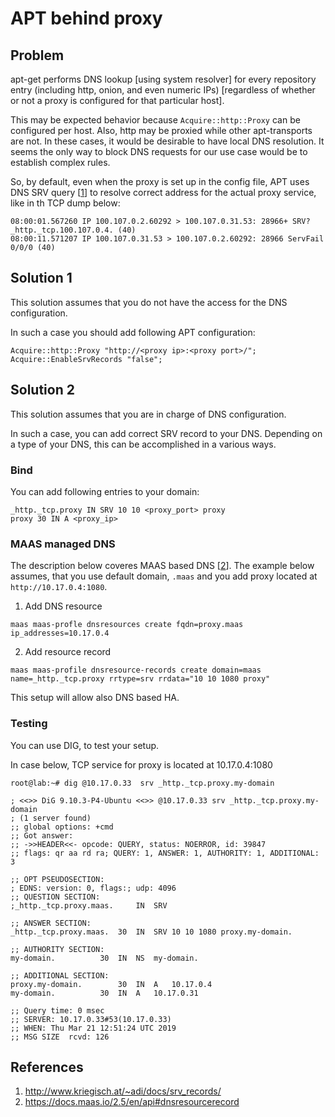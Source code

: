 # APT behind proxy

## Problem

apt-get performs DNS lookup [using system resolver] for every repository entry (including http, onion, and even numeric IPs) [regardless of whether or not a proxy is configured for that particular host].

This may be expected behavior because `Acquire::http::Proxy` can be configured per host. Also, http may be proxied while other apt-transports are not. In these cases, it would be desirable to have local DNS resolution. It seems the only way to block DNS requests for our use case would be to establish complex rules.

So, by default, even when the proxy is set up in the config file, APT uses DNS SRV query [[1](https://docs.maas.io/2.5/en/api#dnsresourcerecord)] to resolve correct address for the actual proxy service, like in th TCP dump below:

```
08:00:01.567260 IP 100.107.0.2.60292 > 100.107.0.31.53: 28966+ SRV? _http._tcp.100.107.0.4. (40)
08:00:11.571207 IP 100.107.0.31.53 > 100.107.0.2.60292: 28966 ServFail 0/0/0 (40)
```

## Solution 1
This solution assumes that you do not have the access for the DNS configuration.

In such a case you should add following APT configuration: 
```
Acquire::http::Proxy "http://<proxy ip>:<proxy port>/";
Acquire::EnableSrvRecords "false";
```

## Solution 2
This solution assumes that you are in charge of DNS configuration.

In such a case, you can add correct SRV record to your DNS. Depending on a type of your DNS, this can be accomplished in a various ways. 

### Bind

You can add following entries to your domain:
```
_http._tcp.proxy IN SRV 10 10 <proxy_port> proxy
proxy 30 IN A <proxy_ip>
```

### MAAS managed DNS

The description below coveres MAAS based DNS [[2](https://docs.maas.io/2.5/en/api#dnsresourcerecord)]. The example below assumes, that you use default domain, `.maas` and you add proxy located at `http://10.17.0.4:1080`.

1. Add DNS resource
```
maas maas-profle dnsresources create fqdn=proxy.maas ip_addresses=10.17.0.4
```

2. Add resource record
```
maas maas-profile dnsresource-records create domain=maas name=_http._tcp.proxy rrtype=srv rrdata="10 10 1080 proxy"
```

This setup will allow also DNS based HA.


### Testing

You can use DIG, to test your setup.

In case below, TCP service for proxy is located at 10.17.0.4:1080
```
root@lab:~# dig @10.17.0.33  srv _http._tcp.proxy.my-domain

; <<>> DiG 9.10.3-P4-Ubuntu <<>> @10.17.0.33 srv _http._tcp.proxy.my-domain
; (1 server found)
;; global options: +cmd
;; Got answer:
;; ->>HEADER<<- opcode: QUERY, status: NOERROR, id: 39847
;; flags: qr aa rd ra; QUERY: 1, ANSWER: 1, AUTHORITY: 1, ADDITIONAL: 3

;; OPT PSEUDOSECTION:
; EDNS: version: 0, flags:; udp: 4096
;; QUESTION SECTION:
;_http._tcp.proxy.maas.		IN	SRV

;; ANSWER SECTION:
_http._tcp.proxy.maas.	30	IN	SRV	10 10 1080 proxy.my-domain.

;; AUTHORITY SECTION:
my-domain.			30	IN	NS	my-domain.

;; ADDITIONAL SECTION:
proxy.my-domain.		30	IN	A	10.17.0.4
my-domain.			30	IN	A	10.17.0.31

;; Query time: 0 msec
;; SERVER: 10.17.0.33#53(10.17.0.33)
;; WHEN: Thu Mar 21 12:51:24 UTC 2019
;; MSG SIZE  rcvd: 126
```

## References
1. http://www.kriegisch.at/~adi/docs/srv_records/
2. https://docs.maas.io/2.5/en/api#dnsresourcerecord
